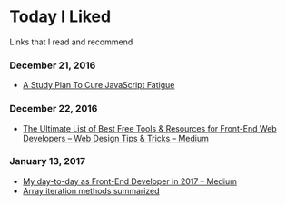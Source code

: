 # Today I Liked
Links that I read and recommend

### December 21, 2016
- [A Study Plan To Cure JavaScript Fatigue](https://medium.freecodecamp.com/a-study-plan-to-cure-javascript-fatigue-8ad3a54f2eb1#.i7x3x2qkm) 

### December 22, 2016
- [The Ultimate List of Best Free Tools & Resources for Front-End Web Developers – Web Design Tips & Tricks – Medium](https://medium.com/wd-tips-tricks/the-ultimate-list-of-best-free-tools-resources-for-front-end-web-developers-983c65de3300#.f60jt1o19) 

### January 13, 2017
- [My day-to-day as Front-End Developer in 2017 – Medium](https://medium.com/@lfeh/my-day-to-day-as-front-end-developer-in-2017-6d68b5ac2055#.4qd7f46jr) 
- [Array iteration methods summarized](https://gist.github.com/ljharb/58faf1cfcb4e6808f74aae4ef7944cff?utm_source=javascriptweekly&utm_medium=email) 
